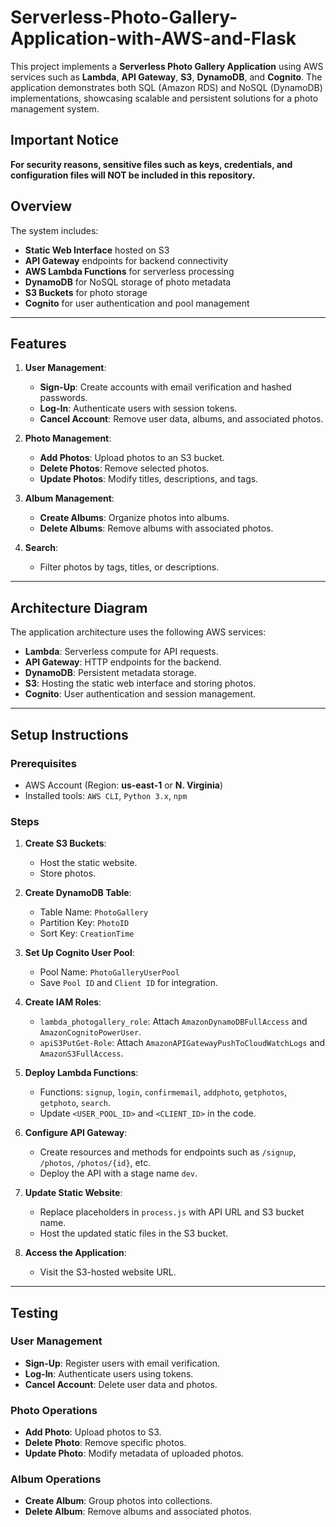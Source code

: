 # Serverless-Photo-Gallery-Application-with-AWS-and-Flask

This project implements a **Serverless Photo Gallery Application** using AWS services such as **Lambda**, **API Gateway**, **S3**, **DynamoDB**, and **Cognito**. The application demonstrates both SQL (Amazon RDS) and NoSQL (DynamoDB) implementations, showcasing scalable and persistent solutions for a photo management system.

## Important Notice
**For security reasons, sensitive files such as keys, credentials, and configuration files will NOT be included in this repository.**


## Overview

The system includes:
- **Static Web Interface** hosted on S3
- **API Gateway** endpoints for backend connectivity
- **AWS Lambda Functions** for serverless processing
- **DynamoDB** for NoSQL storage of photo metadata
- **S3 Buckets** for photo storage
- **Cognito** for user authentication and pool management

---

## Features

1. **User Management**:
   - **Sign-Up**: Create accounts with email verification and hashed passwords.
   - **Log-In**: Authenticate users with session tokens.
   - **Cancel Account**: Remove user data, albums, and associated photos.

2. **Photo Management**:
   - **Add Photos**: Upload photos to an S3 bucket.
   - **Delete Photos**: Remove selected photos.
   - **Update Photos**: Modify titles, descriptions, and tags.

3. **Album Management**:
   - **Create Albums**: Organize photos into albums.
   - **Delete Albums**: Remove albums with associated photos.

4. **Search**:
   - Filter photos by tags, titles, or descriptions.

---

## Architecture Diagram

The application architecture uses the following AWS services:
- **Lambda**: Serverless compute for API requests.
- **API Gateway**: HTTP endpoints for the backend.
- **DynamoDB**: Persistent metadata storage.
- **S3**: Hosting the static web interface and storing photos.
- **Cognito**: User authentication and session management.

---

## Setup Instructions

### Prerequisites

- AWS Account (Region: **us-east-1** or **N. Virginia**)
- Installed tools: `AWS CLI`, `Python 3.x`, `npm`

### Steps

1. **Create S3 Buckets**:
   - Host the static website.
   - Store photos.

2. **Create DynamoDB Table**:
   - Table Name: `PhotoGallery`
   - Partition Key: `PhotoID`
   - Sort Key: `CreationTime`

3. **Set Up Cognito User Pool**:
   - Pool Name: `PhotoGalleryUserPool`
   - Save `Pool ID` and `Client ID` for integration.

4. **Create IAM Roles**:
   - `lambda_photogallery_role`: Attach `AmazonDynamoDBFullAccess` and `AmazonCognitoPowerUser`.
   - `apiS3PutGet-Role`: Attach `AmazonAPIGatewayPushToCloudWatchLogs` and `AmazonS3FullAccess`.

5. **Deploy Lambda Functions**:
   - Functions: `signup`, `login`, `confirmemail`, `addphoto`, `getphotos`, `getphoto`, `search`.
   - Update `<USER_POOL_ID>` and `<CLIENT_ID>` in the code.

6. **Configure API Gateway**:
   - Create resources and methods for endpoints such as `/signup`, `/photos`, `/photos/{id}`, etc.
   - Deploy the API with a stage name `dev`.

7. **Update Static Website**:
   - Replace placeholders in `process.js` with API URL and S3 bucket name.
   - Host the updated static files in the S3 bucket.

8. **Access the Application**:
   - Visit the S3-hosted website URL.

---

## Testing

### User Management
- **Sign-Up**: Register users with email verification.
- **Log-In**: Authenticate users using tokens.
- **Cancel Account**: Delete user data and photos.

### Photo Operations
- **Add Photo**: Upload photos to S3.
- **Delete Photo**: Remove specific photos.
- **Update Photo**: Modify metadata of uploaded photos.

### Album Operations
- **Create Album**: Group photos into collections.
- **Delete Album**: Remove albums and associated photos.
